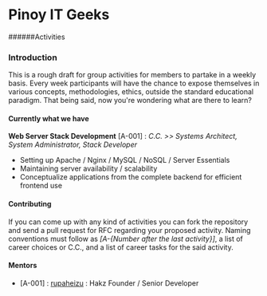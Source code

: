 # Pinoy IT Geeks
######Activities

### Introduction

This is a rough draft for group activities for members to partake in a weekly basis. Every week participants will have the chance to expose themselves in various concepts, methodologies, ethics, outside the standard educational paradigm. That being said, now you're wondering what are there to learn?

#### Currently what we have

**Web Server Stack Development** [A-001] : *C.C. >> Systems Architect, System Administrator, Stack Developer* 

* Setting up Apache / Nginx / MySQL / NoSQL / Server Essentials
* Maintaining server availability / scalability
* Conceptualize applications from the complete backend for efficient frontend use

#### Contributing

If you can come up with any kind of activities you can fork the repository and send a pull request for RFC regarding your proposed activity. Naming conventions must follow as *\[A-{Number after the last activity}\]*, a list of career choices or C.C., and a list of career tasks for the said activity.


#### Mentors

* \[A-001\] : [rupaheizu](https://twitter/rupaheizu) : Hakz Founder / Senior Developer
